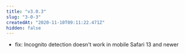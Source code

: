 ```yaml
---
title: "v3.0.3"
slug: "3-0-3"
createdAt: "2020-11-10T09:11:22.471Z"
hidden: false
---
```

- fix: Incognito detection doesn't work in mobile Safari 13 and newer